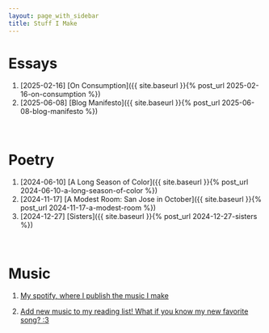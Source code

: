 ```yaml
---
layout: page_with_sidebar
title: Stuff I Make
---
```


# Essays
<!-- Jekyll builds with version 3.0 and configured with a baseurl, need to prepend post_url or link tags with site.baseurl like below; the links will need to be updated to remove baseurl prefix once Github pages updates its Jekyll version -->
1. [2025-02-16] [On Consumption]({{ site.baseurl }}{% post_url 2025-02-16-on-consumption %})
2. [2025-06-08] [Blog Manifesto]({{ site.baseurl }}{% post_url 2025-06-08-blog-manifesto %})

<br>

# Poetry
1. [2024-06-10] [A Long Season of Color]({{ site.baseurl }}{% post_url 2024-06-10-a-long-season-of-color %})
2. [2024-11-17] [A Modest Room: San Jose in October]({{ site.baseurl }}{% post_url 2024-11-17-a-modest-room %})
3. [2024-12-27] [Sisters]({{ site.baseurl }}{% post_url 2024-12-27-sisters %})

<br>

# Music
1. [My spotify, where I publish the music I make](https://open.spotify.com/artist/0ZmlanDXiaqB9JOJEyBGGF?si=7Ls3tFwxQKSql3OmewT3_w)

2. [Add new music to my reading list! What if you know my new favorite song? :3](https://open.spotify.com/playlist/0fHigJTn4T8SgHTdpGVBH7?si=a793b6ec2fb94b43&pt=f227ee9720ca0752505ba2552ebb24fa)
